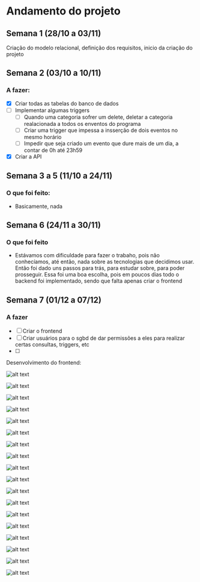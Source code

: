 # Andamento do projeto

## Semana 1 (28/10 a 03/11)

Criação do modelo relacional, definição dos requisitos, inicio da criação do projeto

## Semana 2 (03/10 a 10/11)

### A fazer:

- [x] Criar todas as tabelas do banco de dados
- [ ] Implementar algumas triggers
  - [ ] Quando uma categoria sofrer um delete, deletar a categoria realacionada a todos os enventos do programa
  - [ ] Criar uma trigger que impessa a insserção de dois eventos no mesmo horário 
  - [ ] Impedir que seja criado um evento que dure mais de um dia, a contar de 0h até 23h59
- [x] Criar a API 

## Semana 3 a 5 (11/10 a 24/11)

### O que foi feito:
- Basicamente, nada

## Semana 6 (24/11 a 30/11)

### O que foi feito
- Estávamos com dificuldade para fazer o trabaho, pois não conhecíamos, até então, nada sobre as tecnologias que decidimos usar. Então foi dado uns passos para trás, para estudar sobre, para poder prosseguir. Essa foi uma boa escolha, pois em poucos dias todo o backend foi implementado, sendo que falta apenas criar o frontend

## Semana 7 (01/12 a 07/12)

### A fazer
- [ ] Criar o frontend
- [ ] Criar usuários para o sgbd de dar permissões a eles para realizar certas consultas, triggers, etc
- [ ] 

Desenvolvimento do frontend:

![alt text](image.png)

![alt text](image-1.png)

![alt text](image-2.png)

![alt text](image-3.png)

![alt text](image-4.png)

![alt text](image-5.png)

![alt text](image-6.png)

![alt text](image-7.png)

![alt text](image-8.png)

![alt text](image-9.png)

![alt text](image-10.png)

![alt text](image-11.png)

![alt text](image-12.png)

![alt text](image-13.png)

![alt text](image-14.png)

![alt text](image-15.png)

![alt text](image-16.png)

![alt text](image-17.png)

